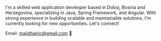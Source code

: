 I'm a skilled web application developer based in Doboj, Bosnia and Herzegovina, specializing in Java, Spring Framework, and Angular. With strong experience in building scalable and maintainable solutions, I'm currently looking for new opportunities. Let's connect!

Email: majidhajric@gmail.com 📧
